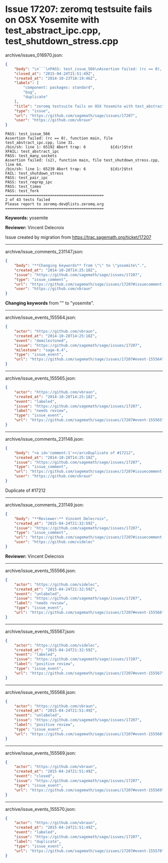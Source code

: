 # Issue 17207: zeromq testsuite fails on OSX Yosemite with test_abstract_ipc.cpp, test_shutdown_stress.cpp

archive/issues_016970.json:
```json
{
    "body": "\n```\nPASS: test_issue_566\nAssertion failed: (rc == 0), function main, file test_abstract_ipc.cpp, line 31.\n/bin/sh: line 1: 65192 Abort trap: 6           ${dir}$tst\nXFAIL: test_abstract_ipc\nPASS: test_many_sockets\nAssertion failed: (s2), function main, file test_shutdown_stress.cpp, line 64.\n/bin/sh: line 1: 65239 Abort trap: 6           ${dir}$tst\nFAIL: test_shutdown_stress\nPASS: test_pair_ipc\nPASS: test_reqrep_ipc\nPASS: test_timeo\nPASS: test_fork\n============================================\n2 of 43 tests failed\nPlease report to zeromq-dev@lists.zeromq.org\n============================================\n```\n\n**Keywords:** yosemite\n\n**Reviewer:** Vincent Delecroix\n\nIssue created by migration from https://trac.sagemath.org/ticket/17207\n\n",
    "closed_at": "2015-04-24T21:51:49Z",
    "created_at": "2014-10-23T18:19:46Z",
    "labels": [
        "component: packages: standard",
        "bug",
        "duplicate"
    ],
    "title": "zeromq testsuite fails on OSX Yosemite with test_abstract_ipc.cpp, test_shutdown_stress.cpp",
    "type": "issue",
    "url": "https://github.com/sagemath/sage/issues/17207",
    "user": "https://github.com/vbraun"
}
```

```
PASS: test_issue_566
Assertion failed: (rc == 0), function main, file test_abstract_ipc.cpp, line 31.
/bin/sh: line 1: 65192 Abort trap: 6           ${dir}$tst
XFAIL: test_abstract_ipc
PASS: test_many_sockets
Assertion failed: (s2), function main, file test_shutdown_stress.cpp, line 64.
/bin/sh: line 1: 65239 Abort trap: 6           ${dir}$tst
FAIL: test_shutdown_stress
PASS: test_pair_ipc
PASS: test_reqrep_ipc
PASS: test_timeo
PASS: test_fork
============================================
2 of 43 tests failed
Please report to zeromq-dev@lists.zeromq.org
============================================
```

**Keywords:** yosemite

**Reviewer:** Vincent Delecroix

Issue created by migration from https://trac.sagemath.org/ticket/17207





---

archive/issue_comments_231147.json:
```json
{
    "body": "**Changing keywords** from \"\" to \"yosemite\".",
    "created_at": "2014-10-28T14:25:18Z",
    "issue": "https://github.com/sagemath/sage/issues/17207",
    "type": "issue_comment",
    "url": "https://github.com/sagemath/sage/issues/17207#issuecomment-231147",
    "user": "https://github.com/vbraun"
}
```

**Changing keywords** from "" to "yosemite".



---

archive/issue_events_155564.json:
```json
{
    "actor": "https://github.com/vbraun",
    "created_at": "2014-10-28T14:25:18Z",
    "event": "demilestoned",
    "issue": "https://github.com/sagemath/sage/issues/17207",
    "milestone": "sage-6.4",
    "type": "issue_event",
    "url": "https://github.com/sagemath/sage/issues/17207#event-155564"
}
```



---

archive/issue_events_155565.json:
```json
{
    "actor": "https://github.com/vbraun",
    "created_at": "2014-10-28T14:25:18Z",
    "event": "labeled",
    "issue": "https://github.com/sagemath/sage/issues/17207",
    "label": "needs review",
    "type": "issue_event",
    "url": "https://github.com/sagemath/sage/issues/17207#event-155565"
}
```



---

archive/issue_comments_231148.json:
```json
{
    "body": "<a id='comment:1'></a>\nDuplicate of #17212",
    "created_at": "2014-10-28T14:25:18Z",
    "issue": "https://github.com/sagemath/sage/issues/17207",
    "type": "issue_comment",
    "url": "https://github.com/sagemath/sage/issues/17207#issuecomment-231148",
    "user": "https://github.com/vbraun"
}
```

<a id='comment:1'></a>
Duplicate of #17212



---

archive/issue_comments_231149.json:
```json
{
    "body": "**Reviewer:** Vincent Delecroix",
    "created_at": "2015-04-24T21:32:59Z",
    "issue": "https://github.com/sagemath/sage/issues/17207",
    "type": "issue_comment",
    "url": "https://github.com/sagemath/sage/issues/17207#issuecomment-231149",
    "user": "https://github.com/videlec"
}
```

**Reviewer:** Vincent Delecroix



---

archive/issue_events_155566.json:
```json
{
    "actor": "https://github.com/videlec",
    "created_at": "2015-04-24T21:32:59Z",
    "event": "unlabeled",
    "issue": "https://github.com/sagemath/sage/issues/17207",
    "label": "needs review",
    "type": "issue_event",
    "url": "https://github.com/sagemath/sage/issues/17207#event-155566"
}
```



---

archive/issue_events_155567.json:
```json
{
    "actor": "https://github.com/videlec",
    "created_at": "2015-04-24T21:32:59Z",
    "event": "labeled",
    "issue": "https://github.com/sagemath/sage/issues/17207",
    "label": "positive review",
    "type": "issue_event",
    "url": "https://github.com/sagemath/sage/issues/17207#event-155567"
}
```



---

archive/issue_events_155568.json:
```json
{
    "actor": "https://github.com/vbraun",
    "created_at": "2015-04-24T21:51:49Z",
    "event": "unlabeled",
    "issue": "https://github.com/sagemath/sage/issues/17207",
    "label": "positive review",
    "type": "issue_event",
    "url": "https://github.com/sagemath/sage/issues/17207#event-155568"
}
```



---

archive/issue_events_155569.json:
```json
{
    "actor": "https://github.com/vbraun",
    "created_at": "2015-04-24T21:51:49Z",
    "event": "closed",
    "issue": "https://github.com/sagemath/sage/issues/17207",
    "type": "issue_event",
    "url": "https://github.com/sagemath/sage/issues/17207#event-155569"
}
```



---

archive/issue_events_155570.json:
```json
{
    "actor": "https://github.com/vbraun",
    "created_at": "2015-04-24T21:51:49Z",
    "event": "labeled",
    "issue": "https://github.com/sagemath/sage/issues/17207",
    "label": "duplicate",
    "type": "issue_event",
    "url": "https://github.com/sagemath/sage/issues/17207#event-155570"
}
```
